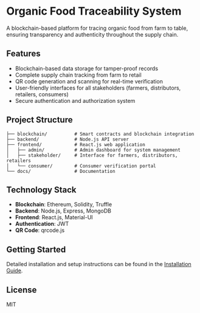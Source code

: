 # Organic Food Traceability System

A blockchain-based platform for tracing organic food from farm to table, ensuring transparency and authenticity throughout the supply chain.

## Features

- Blockchain-based data storage for tamper-proof records
- Complete supply chain tracking from farm to retail
- QR code generation and scanning for real-time verification
- User-friendly interfaces for all stakeholders (farmers, distributors, retailers, consumers)
- Secure authentication and authorization system

## Project Structure

```
├── blockchain/          # Smart contracts and blockchain integration
├── backend/             # Node.js API server
├── frontend/            # React.js web application
│   ├── admin/           # Admin dashboard for system management
│   ├── stakeholder/     # Interface for farmers, distributors, retailers
│   └── consumer/        # Consumer verification portal
└── docs/                # Documentation
```

## Technology Stack

- **Blockchain**: Ethereum, Solidity, Truffle
- **Backend**: Node.js, Express, MongoDB
- **Frontend**: React.js, Material-UI
- **Authentication**: JWT
- **QR Code**: qrcode.js

## Getting Started

Detailed installation and setup instructions can be found in the [Installation Guide](./docs/installation.md).

## License

MIT